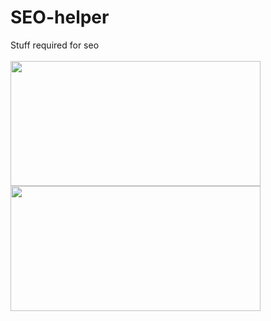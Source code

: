# SEO-helper
Stuff required for seo<br><br>
<img border="0" src="https://cdn.discordapp.com/attachments/485716966775062528/663459501587824651/Screenshot_2020-01-06_Webnet_Official_SEO.png" width="400" height="200">
<img border="0" src="https://cdn.discordapp.com/attachments/485716966775062528/663459514196164619/Screenshot_2020-01-06_Webnet_Official_SEO1.png" width="400" height="200">
